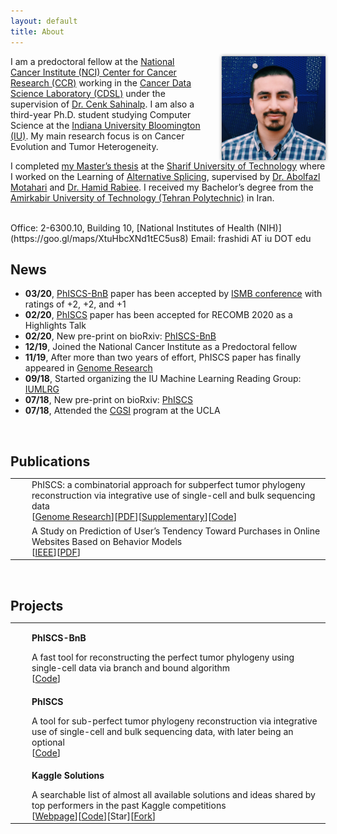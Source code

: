 ```yaml
---
layout: default
title: About
---
```


<img style="float: right; margin-left:30px; box-shadow:0 0 5px #828282;" src="/assets/me.jpg"  width="33%" alt="me"/>

I am a predoctoral fellow at the [National Cancer Institute (NCI) Center for Cancer Research (CCR)](https://ccr.cancer.gov) working in the [Cancer Data Science Laboratory (CDSL)](https://ccr.cancer.gov/cancer-data-science-laboratory) under the supervision of [Dr. Cenk Sahinalp](https://algo-cancer.github.io). I am also a third-year Ph.D. student studying Computer Science at the [Indiana University Bloomington (IU)](https://www.indiana.edu). My main research focus is on Cancer Evolution and Tumor Heterogeneity.

I completed [my Master’s thesis](http://library.sharif.ir/parvan/resource/444343/یادگیری-پیرایش-دگرسان-از-داده-های-توالی-یابی-آر--ان--ای/&from=search&&query=alternative%20splicing&count=20&execute=true) at the [Sharif University of Technology](http://www.en.sharif.edu) where I worked on the Learning of [Alternative Splicing](https://en.wikipedia.org/wiki/Alternative_splicing), supervised by [Dr. Abolfazl Motahari](http://sharif.edu/~motahari/) and [Dr. Hamid Rabiee](http://sharif.edu/~rabiee/). I received my Bachelor’s degree from the [Amirkabir University of Technology (Tehran Polytechnic)](https://aut.ac.ir/en) in Iran.

<br/>
Office: 2-6300.10, Building 10, [National Institutes of Health (NIH)](https://goo.gl/maps/XtuHbcXNd1tEC5us8)  
Email: frashidi AT iu DOT edu


<!-- ==================================================================================================== -->
<br/>

## News
  * **03/20**, [PhISCS-BnB](https://doi.org/10.1101/2020.02.06.938043) paper has been accepted by [ISMB conference](https://www.iscb.org/ismb2020) with ratings of +2, +2, and +1
  * **02/20**, [PhISCS](https://genome.cshlp.org/content/early/2019/10/18/gr.234435.118) paper has been accepted for RECOMB 2020 as a Highlights Talk
  * **02/20**, New pre-print on bioRxiv: [PhISCS-BnB](https://doi.org/10.1101/2020.02.06.938043)
  * **12/19**, Joined the National Cancer Institute as a Predoctoral fellow
  * **11/19**, After more than two years of effort, PhISCS paper has finally appeared in [Genome Research](https://genome.cshlp.org/content/early/2019/10/18/gr.234435.118)
  * **09/18**, Started organizing the IU Machine Learning Reading Group: [IUMLRG](https://iumlrg.github.io)
  * **07/18**, New pre-print on bioRxiv: [PhISCS](https://doi.org/10.1101/376996)
  * **07/18**, Attended the [CGSI](http://computationalgenomics.bioinformatics.ucla.edu) program at the UCLA


<!-- ==================================================================================================== -->
<br/>
<h2 id="publications" style="margin-bottom:0px">Publications</h2>
<table style="width: 100%;">
    <tbody>
        <!-- <tr>
            <td style="vertical-align:middle;">
                <div data-badge-type="donut" data-doi="10.1101/2020.02.06.938043" data-hide-no-mentions="true" class="altmetric-embed"></div>
            </td>
            <td style="width:100%; vertical-align:middle; padding-left:20px; ">
                <p style="margin: 0">PhISCS-BnB: A Fast Branch and Bound Algorithm for the Perfect Tumor Phylogeny Reconstruction Problem</p>
                [<a href="">Bioinformatics/ISMB 2020</a>][<a href="">PDF</a>][<a href="">Supplementary</a>][<a href="https://github.com/algo-cancer/PhISCS-BnB">Code</a>]
            </td>
        </tr> -->
        <tr>
            <td style="vertical-align:middle;">
                <div data-badge-type="donut" data-doi="10.1101/gr.234435.118" data-hide-no-mentions="true" class="altmetric-embed"></div>
            </td>
            <td style="width:100%; vertical-align:middle; padding-left:20px; ">
                <p style="margin: 0">PhISCS: a combinatorial approach for subperfect tumor phylogeny reconstruction via integrative use of single-cell and bulk sequencing data</p>
                [<a href="https://genome.cshlp.org/content/early/2019/10/18/gr.234435.118">Genome Research</a>][<a href="https://genome.cshlp.org/content/early/2019/10/18/gr.234435.118.full.pdf">PDF</a>][<a href="https://genome.cshlp.org/content/suppl/2019/10/18/gr.234435.118.DC1/Supplemental_Material.pdf">Supplementary</a>][<a href="https://github.com/sfu-compbio/PhISCS">Code</a>]
            </td>
        </tr>
        <!-- <hr style="height:10pt; visibility:hidden;"></hr> -->
        <tr>
            <td style="vertical-align:middle;">
                <span class="__dimensions_badge_embed__" data-id="pub.1094389557" data-style="small_circle"></span>
            </td>
            <td style="width:100%; vertical-align:middle; padding-left:20px; ">
                <p style="margin: 0">A Study on Prediction of User’s Tendency Toward Purchases in Online Websites Based on Behavior Models</p>
                [<a href="http://ieeexplore.ieee.org/document/7030334/">IEEE</a>][<a href="/assets/dmc.pdf">PDF</a>]
            </td>
        </tr>
    </tbody>
</table>


<!-- ==================================================================================================== -->
<br/>
<h2 id="projects" style="margin-bottom:0px">Projects</h2>
<table style="width: 100%;">
    <tbody>
        <tr>
            <td style="vertical-align:middle;">
                <img src="/assets/phiscsbnb.png" style="border-radius:0%; width:120px;">
            </td>
            <td style="width:100%; vertical-align:middle; padding-left:20px; ">
                <p><strong>PhISCS-BnB</strong></p>
                <p style="margin: 0">A fast tool for reconstructing the perfect tumor phylogeny using single-cell data via branch and bound algorithm</p>
                [<a href="https://github.com/algo-cancer/PhISCS-BnB">Code</a>]
            </td>
        </tr>
        <tr>
            <td style="vertical-align:middle;">
                <img src="/assets/phiscs.png" style="border-radius:0%; width:120px;">
            </td>
            <td style="width:100%; vertical-align:middle; padding-left:20px; ">
                <p><strong>PhISCS</strong></p>
                <p style="margin: 0">A tool for sub-perfect tumor phylogeny reconstruction via integrative use of single-cell and bulk sequencing data, with later being an optional</p>
                [<a href="https://github.com/sfu-compbio/PhISCS">Code</a>]
            </td>
        </tr>
        <tr>
            <td style="vertical-align:middle;">
                <img src="/assets/kaggle.png" style="border-radius:0%; width:120px;">
            </td>
            <td style="width:100%; vertical-align:middle; padding-left:20px; ">
                <p><strong>Kaggle Solutions</strong></p>
                <p style="margin: 0">A searchable list of almost all available solutions and ideas shared by top performers in the past Kaggle competitions</p>
                [<a href="https://farid.one/kaggle-solutions/">Webpage</a>][<a href="https://github.com/faridrashidi/kaggle-solutions">Code</a>][<span style="vertical-align:bottom><a class="github-button" href="https://github.com/faridrashidi/kaggle-solutions" data-color-scheme="no-preference: light; light: light; dark: dark;" data-show-count="true" aria-label="Star faridrashidi/kaggle-solutions on GitHub">Star</a></span>][<a class="github-button" href="https://github.com/faridrashidi/kaggle-solutions/fork" data-show-count="true" aria-label="Fork faridrashidi/kaggle-solutions on GitHub">Fork</a>]
            </td>
        </tr>
    </tbody>
</table>
